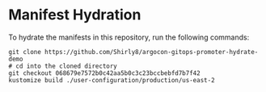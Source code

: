 # Manifest Hydration

To hydrate the manifests in this repository, run the following commands:

```shell
git clone https://github.com/Shirly8/argocon-gitops-promoter-hydrate-demo
# cd into the cloned directory
git checkout 068679e7572b0c42aa5b0c3c23bccbebfd7b7f42
kustomize build ./user-configuration/production/us-east-2
```

